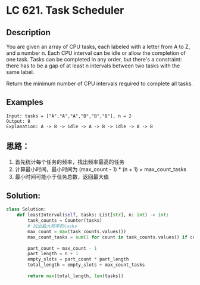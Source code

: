 # LC 621. Task Scheduler

## Description
You are given an array of CPU tasks, each labeled with a letter from A to Z, and a number n. Each CPU interval can be idle or allow the completion of one task. Tasks can be completed in any order, but there's a constraint: there has to be a gap of at least n intervals between two tasks with the same label.

Return the minimum number of CPU intervals required to complete all tasks.

## Examples

```
Input: tasks = ["A","A","A","B","B","B"], n = 2
Output: 8
Explanation: A -> B -> idle -> A -> B -> idle -> A -> B
```
## 思路：
1. 首先统计每个任务的频率，找出频率最高的任务
2. 计算最小时间，最小时间为 (max_count - 1) * (n + 1) + max_count_tasks
3. 最小时间可能小于任务总数，返回最大值

## Solution:
```python
class Solution:
    def leastInterval(self, tasks: List[str], n: int) -> int:
        task_counts = Counter(tasks)
        # 找出最大频率的tasks
        max_count = max(task_counts.values())
        max_count_tasks = sum(1 for count in task_counts.values() if count == max_count)
        
        part_count = max_count - 1
        part_length = n + 1
        empty_slots = part_count * part_length
        total_length = empty_slots + max_count_tasks
        
        return max(total_length, len(tasks))
```

